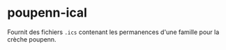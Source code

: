 # poupenn-ical

Fournit des fichiers `.ics` contenant les permanences d'une famille pour la crèche poupenn.
